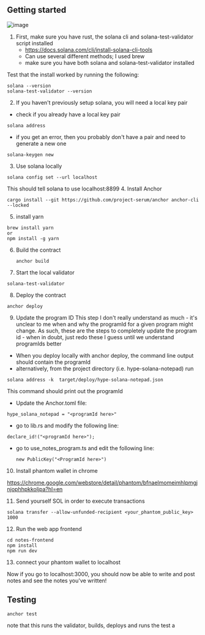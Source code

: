 ## Getting started
![image](https://user-images.githubusercontent.com/53666764/201426481-eabaf1a1-4c30-45f3-ad27-92dca9bd1aea.png)

1. First, make sure you have rust, the solana cli and solana-test-validator script installed
   - https://docs.solana.com/cli/install-solana-cli-tools
   - Can use several different methods; I used brew
   - make sure you have both solana and solana-test-validator installed

Test that the install worked by running the following:

```
solana --version
solana-test-validator --version
```

2. If you haven't previously setup solana, you will need a local key pair

- check if you already have a local key pair

```
solana address
```

- if you get an error, then you probably don't have a pair and need to generate a new one

```
solana-keygen new
```

3. Use solana locally

```
solana config set --url localhost
```
This should tell solana to use localhost:8899
4. Install Anchor

```
cargo install --git https://github.com/project-serum/anchor anchor-cli --locked
```

5. install yarn

```
brew install yarn
or
npm install -g yarn
```

6. Build the contract

   ```
   anchor build
   ```

7. Start the local validator

```
solana-test-validator
```

8. Deploy the contract

```
anchor deploy
```

9. Update the program ID
   This step I don't really understand as much - it's unclear to me when and why the programId for a given
   program might change. As such, these are the steps to completely update the program id - when in doubt,
   just redo these I guess until we understand programIds better

- When you deploy locally with anchor deploy, the command line output should contain the programId
- alternatively, from the project directory (i.e. hype-solana-notepad) run

```
solana address -k  target/deploy/hype-solana-notepad.json
```

This command should print out the programId

- Update the Anchor.toml file:

```
hype_solana_notepad = "<programId here>"
```

- go to lib.rs and modify the following line:

```
declare_id!("<programId here>");
```

- go to use_notes_program.ts and edit the following line:
  ```
  new PublicKey("<ProgramId here>")
  ```

10. Install phantom wallet in chrome

https://chrome.google.com/webstore/detail/phantom/bfnaelmomeimhlpmgjnjophhpkkoljpa?hl=en

11. Send yourself SOL in order to execute transactions

```
solana transfer --allow-unfunded-recipient <your_phantom_public_key> 1000
```

12. Run the web app frontend

```
cd notes-frontend
npm install
npm run dev
```

13. connect your phantom wallet to localhost

Now if you go to localhost:3000, you should now be able to write and post notes and see the notes you've written!

## Testing

```
anchor test
```

note that this runs the validator, builds, deploys and runs the test a
